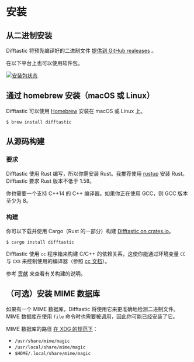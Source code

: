 # 安装

## 从二进制安装

Difftastic 将预先编译好的二进制文件 [提供到 GitHub realeases](https://github.com/Wilfred/difftastic/releases) 。

在以下平台上也可以使用软件包。

[![安装包状态](https://repology.org/badge/vertical-allrepos/difftastic.svg)](https://repology.org/project/difftastic/versions)


## 通过 homebrew 安装（macOS 或 Linux）

Difftastic 可以使用 [Homebrew](https://formulae.brew.sh/formula/difftastic) 安装在 macOS 或 Linux 上。


```
$ brew install difftastic
```

## 从源码构建

### 要求

Difftastic 使用 Rust 编写，所以你需安装 Rust。我推荐使用 [rustup](https://rustup.rs/) 安装 Rust。Difftastic 要求 Rust 版本不低于 1.58。

你也需要一个支持 C++14 的 C++ 编译器。如果你正在使用 GCC，则 GCC 版本至少为 8。

### 构建

你可以下载并使用 Cargo（Rust 的一部分）构建 [Difftastic on
crates.io](https://crates.io/crates/difftastic)。

```
$ cargo install difftastic
```

Difftastic 使用 `cc` 程序箱来构建 C/C++ 的依赖关系，这使你能通过环境变量 `CC` 与 `CXX` 来控制使用的编译器（参照 [cc
文档](https://github.com/alexcrichton/cc-rs#external-configuration-via-environment-variables)）。

参考 [贡献](./contributing.md) 来查看有关构建的说明。

## （可选）安装 MIME 数据库

如果有一个 MIME 数据库，Difftastic 将使用它来更准确地检测二进制文件。MIME 数据库在使用 `file` 命令时也需要被调用，因此你可能已经安装了它。

MIME 数据库的路径 [在 XDG 的规范下](https://specifications.freedesktop.org/shared-mime-info-spec/0.11/ar01s03.html)：

* `/usr/share/mime/magic`
* `/usr/local/share/mime/magic`
* `$HOME/.local/share/mime/magic`
